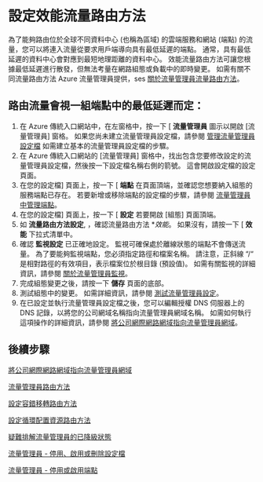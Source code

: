 <properties 
   pageTitle="設定效能流量路由方法 | Microsoft Azure"
   description="本文將協助您在流量管理員中設定效能流量路由方法"
   services="traffic-manager"
   documentationCenter=""
   authors="joaoma"
   manager="carmonm"
   editor="tysonn" />
<tags 
   ms.service="traffic-manager"
   ms.devlang="na"
   ms.topic="article"
   ms.tgt_pltfrm="na"
   ms.workload="infrastructure-services"
   ms.date="12/09/2015"
   ms.author="joaoma" />

# 設定效能流量路由方法

為了能夠路由位於全球不同資料中心 (也稱為區域) 的雲端服務和網站 (端點) 的流量，您可以將連入流量從要求用戶端導向具有最低延遲的端點。 通常，具有最低延遲的資料中心會對應到最短地理距離的資料中心。 效能流量路由方法可讓您根據最低延遲進行散發，但無法考量在網路組態或負載中的即時變更。 如需有關不同流量路由方法 Azure 流量管理員提供，ses [關於流量管理員流量路由方法](traffic-manager-load-balancing-methods.md)。

## 路由流量會視一組端點中的最低延遲而定：

1. 在 Azure 傳統入口網站中，在左窗格中，按一下 [ **流量管理員** 圖示以開啟 [流量管理員] 窗格。 如果您尚未建立流量管理員設定檔，請參閱 [管理流量管理員設定檔](traffic-manager-manage-profiles.md) 如需建立基本的流量管理員設定檔的步驟。
2. 在 Azure 傳統入口網站的 [流量管理員] 窗格中，找出包含您要修改設定的流量管理員設定檔，然後按一下設定檔名稱右側的箭號。 這會開啟設定檔的設定頁面。
3. 在您的設定檔] 頁面上，按一下 [ **端點** 在頁面頂端，並確認您想要納入組態的服務端點已存在。 若要新增或移除端點的設定檔的步驟，請參閱 [流量管理員中管理端點](traffic-manager-endpoints.md)。
4. 在您的設定檔] 頁面上，按一下 [ **設定** 若要開啟 [組態] 頁面頂端。
5. 如 **流量路由方法設定**, ，確認流量路由方法 **效能*。 如果沒有，請按一下 [ **效能** 下拉式清單中。
6. 確認 **監視設定** 已正確地設定。 監視可確保處於離線狀態的端點不會傳送流量。 為了要能夠監視端點，您必須指定路徑和檔案名稱。 請注意，正斜線 “/“ 是相對路徑的有效項目，表示檔案位於根目錄 (預設值)。 如需有關監視的詳細資訊，請參閱 [關於流量管理員監視](traffic-manager-monitoring.md)。
7. 完成組態變更之後，請按一下 **儲存** 頁面的底部。
8. 測試組態中的變更。 如需詳細資訊，請參閱 [測試流量管理員設定](traffic-manager-testing-settings.md)。
9. 在已設定並執行流量管理員設定檔之後，您可以編輯授權 DNS 伺服器上的 DNS 記錄，以將您的公司網域名稱指向流量管理員網域名稱。 如需如何執行這項操作的詳細資訊，請參閱 [將公司網際網路網域指向流量管理員網域](traffic-manager-point-internet-domain.md)。

## 後續步驟


[將公司網際網路網域指向流量管理員網域](traffic-manager-point-internet-domain.md)

[流量管理員路由方法](traffic-manager-routing-methods.md)

[設定容錯移轉路由方法](traffic-manager-configure-failover-routing-method.md)

[設定循環配置資源路由方法](traffic-manager-configure-round-robin-routing-method.md)

[疑難排解流量管理員的已降級狀態](traffic-manager-troubleshooting-degraded.md)

[流量管理員 - 停用、啟用或刪除設定檔](disable-enable-or-delete-a-profile.md)

[流量管理員 - 停用或啟用端點](disable-or-enable-an-endpoint.md)
 

